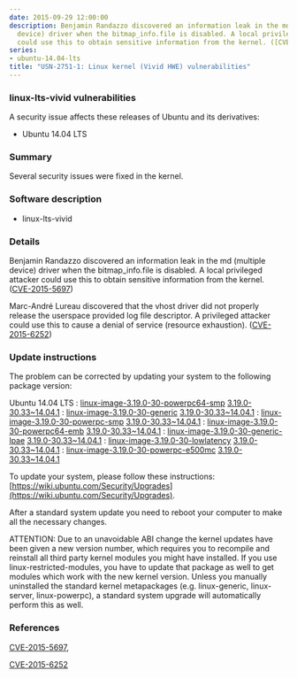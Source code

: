 ```yaml
---
date: 2015-09-29 12:00:00
description: Benjamin Randazzo discovered an information leak in the md (multiple
  device) driver when the bitmap_info.file is disabled. A local privileged attacker
  could use this to obtain sensitive information from the kernel. ([CVE-2015-5697](http://people.ubuntu.com/~ubuntu-security/cve/CVE-2015-5697))
series:
- ubuntu-14.04-lts
title: "USN-2751-1: Linux kernel (Vivid HWE) vulnerabilities"
---
```


### linux-lts-vivid vulnerabilities

A security issue affects these releases of Ubuntu and its derivatives:

* Ubuntu 14.04 LTS

### Summary

Several security issues were fixed in the kernel. 

### Software description

* linux-lts-vivid 

### Details

Benjamin Randazzo discovered an information leak in the md (multiple device) driver when the bitmap_info.file is disabled. A local privileged attacker could use this to obtain sensitive information from the kernel. ([CVE-2015-5697](http://people.ubuntu.com/~ubuntu-security/cve/CVE-2015-5697))

Marc-André Lureau discovered that the vhost driver did not properly release the userspace provided log file descriptor. A privileged attacker could use this to cause a denial of service (resource exhaustion). ([CVE-2015-6252](http://people.ubuntu.com/~ubuntu-security/cve/CVE-2015-6252)) 

### Update instructions

The problem can be corrected by updating your system to the following package version:

Ubuntu 14.04 LTS
 : [linux-image-3.19.0-30-powerpc64-smp](https://launchpad.net/ubuntu/+source/linux-lts-vivid) <span> [3.19.0-30.33~14.04.1](https://launchpad.net/ubuntu/+source/linux-lts-vivid/3.19.0-30.33~14.04.1) </span> 
 : [linux-image-3.19.0-30-generic](https://launchpad.net/ubuntu/+source/linux-lts-vivid) <span> [3.19.0-30.33~14.04.1](https://launchpad.net/ubuntu/+source/linux-lts-vivid/3.19.0-30.33~14.04.1) </span> 
 : [linux-image-3.19.0-30-powerpc-smp](https://launchpad.net/ubuntu/+source/linux-lts-vivid) <span> [3.19.0-30.33~14.04.1](https://launchpad.net/ubuntu/+source/linux-lts-vivid/3.19.0-30.33~14.04.1) </span> 
 : [linux-image-3.19.0-30-powerpc64-emb](https://launchpad.net/ubuntu/+source/linux-lts-vivid) <span> [3.19.0-30.33~14.04.1](https://launchpad.net/ubuntu/+source/linux-lts-vivid/3.19.0-30.33~14.04.1) </span> 
 : [linux-image-3.19.0-30-generic-lpae](https://launchpad.net/ubuntu/+source/linux-lts-vivid) <span> [3.19.0-30.33~14.04.1](https://launchpad.net/ubuntu/+source/linux-lts-vivid/3.19.0-30.33~14.04.1) </span> 
 : [linux-image-3.19.0-30-lowlatency](https://launchpad.net/ubuntu/+source/linux-lts-vivid) <span> [3.19.0-30.33~14.04.1](https://launchpad.net/ubuntu/+source/linux-lts-vivid/3.19.0-30.33~14.04.1) </span> 
 : [linux-image-3.19.0-30-powerpc-e500mc](https://launchpad.net/ubuntu/+source/linux-lts-vivid) <span> [3.19.0-30.33~14.04.1](https://launchpad.net/ubuntu/+source/linux-lts-vivid/3.19.0-30.33~14.04.1) </span> 

To update your system, please follow these instructions: [https://wiki.ubuntu.com/Security/Upgrades](https://wiki.ubuntu.com/Security/Upgrades).

After a standard system update you need to reboot your computer to make all the necessary changes.

ATTENTION: Due to an unavoidable ABI change the kernel updates have been given a new version number, which requires you to recompile and reinstall all third party kernel modules you might have installed. If you use linux-restricted-modules, you have to update that package as well to get modules which work with the new kernel version. Unless you manually uninstalled the standard kernel metapackages (e.g. linux-generic, linux-server, linux-powerpc), a standard system upgrade will automatically perform this as well. 

### References

 [CVE-2015-5697](http://people.ubuntu.com/~ubuntu-security/cve/CVE-2015-5697), 

 [CVE-2015-6252](http://people.ubuntu.com/~ubuntu-security/cve/CVE-2015-6252)
